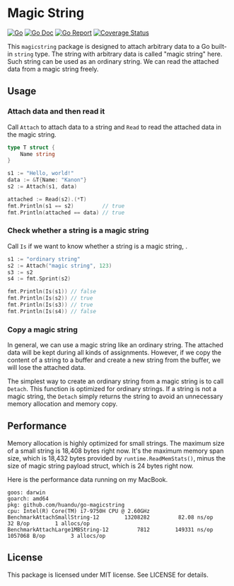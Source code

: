# Magic String

[![Go](https://github.com/huandu/go-magicstring/workflows/Go/badge.svg)](https://github.com/huandu/go-magicstring/actions)
[![Go Doc](https://godoc.org/github.com/huandu/go-magicstring?status.svg)](https://pkg.go.dev/github.com/huandu/go-magicstring)
[![Go Report](https://goreportcard.com/badge/github.com/huandu/go-magicstring)](https://goreportcard.com/report/github.com/huandu/go-magicstring)
[![Coverage Status](https://coveralls.io/repos/github/huandu/go-magicstring/badge.svg?branch=main)](https://coveralls.io/github/huandu/go-magicstring?branch=main)

This `magicstring` package is designed to attach arbitrary data to a Go built-in `string` type. The string with arbitrary data is called "magic string" here. Such string can be used as an ordinary string. We can read the attached data from a magic string freely.

## Usage

### Attach data and then read it

Call `Attach` to attach data to a string and `Read` to read the attached data in the magic string.

```go
type T struct {
    Name string
}

s1 := "Hello, world!"
data := &T{Name: "Kanon"}
s2 := Attach(s1, data)

attached := Read(s2).(*T)
fmt.Println(s1 == s2)         // true
fmt.Println(attached == data) // true
```

### Check whether a string is a magic string

Call `Is` if we want to know whether a string is a magic string, .

```go
s1 := "ordinary string"
s2 := Attach("magic string", 123)
s3 := s2
s4 := fmt.Sprint(s2)

fmt.Println(Is(s1)) // false
fmt.Println(Is(s2)) // true
fmt.Println(Is(s3)) // true
fmt.Println(Is(s4)) // false
```

### Copy a magic string

In general, we can use a magic string like an ordinary string. The attached data will be kept during all kinds of assignments. However, if we copy the content of a string to a buffer and create a new string from the buffer, we will lose the attached data.

The simplest way to create an ordinary string from a magic string is to call `Detach`. This function is optimized for ordinary strings. If a string is not a magic string, the `Detach` simply returns the string to avoid an unnecessary memory allocation and memory copy.

## Performance

Memory allocation is highly optimized for small strings. The maximum size of a small string is 18,408 bytes right now. It's the maximum memory span size, which is 18,432 bytes provided by `runtime.ReadMemStats()`, minus the size of magic string payload struct, which is 24 bytes right now.

Here is the performance data running on my MacBook.

```text
goos: darwin
goarch: amd64
pkg: github.com/huandu/go-magicstring
cpu: Intel(R) Core(TM) i7-9750H CPU @ 2.60GHz
BenchmarkAttachSmallString-12        13208282         82.08 ns/op       32 B/op        1 allocs/op
BenchmarkAttachLarge1MBString-12         7812        149331 ns/op  1057068 B/op        3 allocs/op
```

## License

This package is licensed under MIT license. See LICENSE for details.
